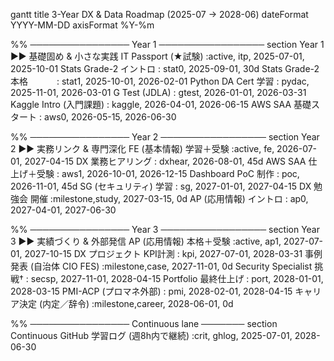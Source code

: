 gantt
  title 3-Year DX & Data Roadmap (2025-07 → 2028-06)
  dateFormat  YYYY-MM-DD
  axisFormat  %Y-%m

  %% ──────────────── Year 1 ─────────────────
  section Year 1  ▶▶ 基礎固め & 小さな実践
  IT Passport (★試験)         :active,  itp,       2025-07-01, 2025-10-01
  Stats Grade-2 イントロ       :           stat0,    2025-09-01, 30d
  Stats Grade-2 本格　　　     :           stat1,    2025-10-01, 2026-02-01
  Python DA Cert 学習          :           pydac,    2025-11-01, 2026-03-01
  G Test (JDLA)               :           gtest,    2026-01-01, 2026-03-31
  Kaggle Intro (入門課題)      :           kaggle,   2026-04-01, 2026-06-15
  AWS SAA 基礎スタート         :           aws0,     2026-05-15, 2026-06-30

  %% ──────────────── Year 2 ─────────────────
  section Year 2  ▶▶ 実務リンク & 専門深化
  FE (基本情報) 学習＋受験     :active,  fe,        2026-07-01, 2027-04-15
  DX 業務ヒアリング              :           dxhear,  2026-08-01, 45d
  AWS SAA 仕上げ＋受験         :           aws1,     2026-10-01, 2026-12-15
  Dashboard PoC 制作          :           poc,      2026-11-01, 45d
  SG (セキュリティ) 学習       :           sg,       2027-01-01, 2027-04-15
  DX 勉強会 開催              :milestone,study,     2027-03-15, 0d
  AP (応用情報) イントロ        :           ap0,      2027-04-01, 2027-06-30

  %% ──────────────── Year 3 ─────────────────
  section Year 3  ▶▶ 実績づくり & 外部発信
  AP (応用情報) 本格＋受験     :active,  ap1,       2027-07-01, 2027-10-15
  DX プロジェクト KPI計測     :           kpi,      2027-07-01, 2028-03-31
  事例発表 (自治体 CIO FES)   :milestone,case,     2027-11-01, 0d
  Security Specialist 挑戦†   :           secsp,    2027-11-01, 2028-04-15
  Portfolio 最終仕上げ        :           port,     2028-01-01, 2028-03-15
  PMI-ACP (プロマネ外部)       :           pmi,      2028-02-01, 2028-04-15
  キャリア決定 (内定／辞令)   :milestone,career,   2028-06-01, 0d

  %% ──────────────── Continuous lane ───────
  section Continuous
  GitHub 学習ログ (週8h内で継続) :crit,    ghlog,    2025-07-01, 2028-06-30

